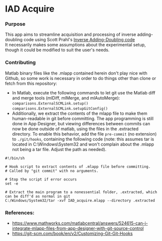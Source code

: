 # IAD Acquire
### Purpose
This app aims to streamline acquisition and processing of inverse adding-doubling code using Scott Prahl's [Inverse Adding-Doubling code](https://github.com/scottprahl)  
It necessarily makes some assumptions about the experimental setup, though it could be modified to suit the user's needs. 
### Contributing
Matlab binary files like the .mlapp contained herein don't play nice with Github, so some work is necessary in order to do things other than clone or fetch from this repository:  
* In Matlab, execute the following commands to let git use the Matlab diff and merge tools (mlDiff, mlMerge, and mlAutoMerge):  
    `comparisons.ExternalSCMLink.setup()`  
    `comparisons.ExternalSCMLink.setupGitConfig()`  
* Additionally, we extract the contents of the mlapp file to make them human-readable in git before committing. The app programming is still done in App Designer, but viewing differences
 between commits can now be done outside of matlab, using the files in the .extracted directory. To enable this behavior, add the file `pre-commit` (no extension) to `./git/hooks`,
 containing the following code (note: this assumes tar is located in C:\Windows\System32 and won't complain about the .mlapp not being a tar file. Adjust the path as needed).
```
#!/bin/sh

# Hook script to extract contents of .mlapp file before committing.
# Called by "git commit" with no arguments.

# Stop the script if error occurs
set -e

# Extract the main program to a nonessential folder, .extracted, which can be diff'd as normal in git
C:/Windows/System32/tar -xvf IAD_acquire.mlapp --directory .extracted
```
     
### References:
* https://www.mathworks.com/matlabcentral/answers/524615-can-i-integrate-mlapp-files-from-app-designer-with-git-source-control  
* https://git-scm.com/book/en/v2/Customizing-Git-Git-Hooks
